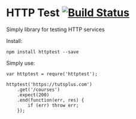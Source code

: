 HTTP Test [![Build Status](https://travis-ci.org/andreychizh/node-httptest.png?branch=master)](https://travis-ci.org/andreychizh/node-httptest)
=============
Simply library for testing HTTP services

Install:

    npm install httptest --save

Simply use:

    var httptest = requre('httptest');

    httptest('https://tutsplus.com')
        .get('/courses')
        .expect(200)
        .end(function(err, res) {
            if (err) throw err;
        });

